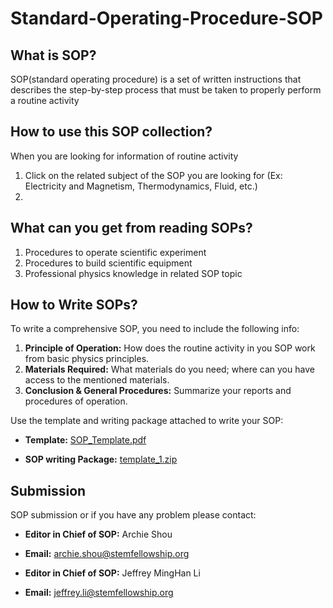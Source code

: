 # Standard-Operating-Procedure-SOP
## What is SOP?
  SOP(standard operating procedure) is a set of written instructions that describes the step-by-step process that must be taken to properly perform a routine activity

## How to use this SOP collection?
  When you are looking for information of routine activity
  1. Click on the related subject of the SOP you are looking for (Ex: Electricity and Magnetism, Thermodynamics, Fluid, etc.)
  2. 
  
## What can you get from reading SOPs?
  1. Procedures to operate scientific experiment
  2. Procedures to build scientific equipment
  3. Professional physics knowledge in related SOP topic
  
## How to Write SOPs?
  To write a comprehensive SOP, you need to include the following info:
1. **Principle of Operation:** How does the routine activity in you SOP work from basic physics principles.
2. **Materials Required:** What materials do you need; where can you have access to the mentioned materials.
3. **Conclusion & General Procedures:** Summarize your reports and procedures of operation.

Use the template and writing package attached to write your SOP:

 * **Template:** [SOP_Template.pdf](https://github.com/CAYPTSOP/Standard-Operating-Procedure-SOP-/files/9610228/SOP_Template.pdf)

 * **SOP writing Package:** [template_1.zip](https://github.com/CAYPTSOP/Standard-Operating-Procedure-SOP-/files/9610240/template_1.zip)
 
 ## Submission
SOP submission or if you have any problem please contact:

* **Editor in Chief of SOP:** Archie Shou

* **Email:** archie.shou@stemfellowship.org

* **Editor in Chief of SOP:** Jeffrey MingHan Li

* **Email:** jeffrey.li@stemfellowship.org


 
